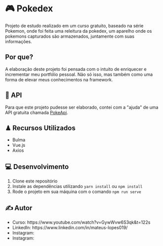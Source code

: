 # 🎮 Pokedex

Projeto de estudo realizado em um curso gratuito, baseado na série Pokemon, onde foi feita uma releitura da pokedex, um aparelho onde os pokemons capturados são armazenados, juntamente com suas informações.

<h2>Por que?</h2>

A elaboração deste projeto foi pensada com o intuito de enriquecer e incrementar meu portfólio pessoal. Não só isso, mas também como uma forma de elevar meus conhecimentos na framework.

<h2>🔨 API</h2>

Para que este projeto pudesse ser elaborado, contei com a "ajuda" de uma API gratuita chamada <a href="https://pokeapi.co">PokeApi</a>.

<h2>♟ Recursos Utilizados</h2>
<ul>
  <li>Bulma</li>
  <li>Vue.js</li>
  <li>Axios</li>
</ul>

<h2>💻 Desenvolvimento</h2>

<ol>
  <li> Clone este repositório</li>
  <li>Instale as dependências utilizando <code>yarn install</code> ou <code>npm install</code></li>
  <li>Rode o projeto em sua máquina com o comando <code>npm run serve</code></li>
</ol>

<h2>✍️ Autor</h2>

<ul>
  <li>Curso: https://www.youtube.com/watch?v=GywWvw6S3qk&t=122s</li>
  <li>LinkedIn: https://www.linkedin.com/in/mateus-lopes019/</li>
  <li>Instagram: </li>
  <li>Instagram: </li>
</ul>
